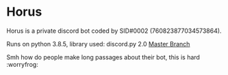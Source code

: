# Horus
Horus is a private discord bot coded by SID#0002 (760823877034573864).

Runs on python 3.8.5, library used: discord.py 2.0 [Master Branch](https://github.com/Rapptz/discord.py)

Smh how do people make long passages about their bot, this is hard :worryfrog:

